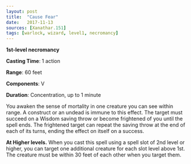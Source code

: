 ```yaml
---
layout: post
title:  "Cause Fear"
date:   2017-11-13
sources: [Xanathar.151]
tags: [warlock, wizard, level1, necromancy]
---
```


**1st-level necromancy**

**Casting Time**: 1 action

**Range**: 60 feet

**Components**: V

**Duration**: Concentration, up to 1 minute

You awaken the sense of mortality in one creature you can see within range. A construct or an undead is immune to this effect. The target must succeed on a Wisdom saving throw or become frightened of you until the spell ends. The frightened target can repeat the saving throw at the end of each of its turns, ending the effect on itself on a success.

**At Higher levels.** When you cast this spell using a spell slot of 2nd level or higher, you can target one additional creature for each slot level above 1st. The creature must be within 30 feet of each other when you target them. 
